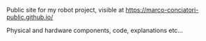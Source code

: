 Public site for my robot project, visible at https://marco-conciatori-public.github.io/

Physical and hardware components, code, explanations etc...